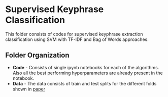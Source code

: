 # Supervised Keyphrase Classification

This folder consists of codes for supervised keyphrase extraction classification using SVM with TF-IDF and Bag of Words approaches.

## Folder Organization

* **Code** - Consists of single ipynb notebooks for each of the algorithms. Also all the best performing hyperparameters are already present in the notebook.
* **Data** - The data consists of train and test splits for the different folds shown in [paper](https://manikandan-ravikiran.github.io/files/edtech1.pdf) 



